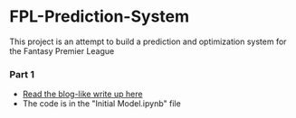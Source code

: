 # FPL-Prediction-System
This project is an attempt to build a prediction and optimization system for the Fantasy Premier League


### Part 1

- [Read the blog-like write up here](https://the18.com/soccer-entertainment/grantchester-united-fpl-predictions-week-1)
- The code is in the "Initial Model.ipynb" file

